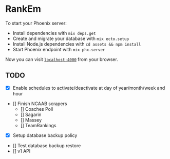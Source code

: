 # RankEm

To start your Phoenix server:

  * Install dependencies with `mix deps.get`
  * Create and migrate your database with `mix ecto.setup`
  * Install Node.js dependencies with `cd assets && npm install`
  * Start Phoenix endpoint with `mix phx.server`

Now you can visit [`localhost:4000`](http://localhost:4000) from your browser.

## TODO
- [X] Enable schedules to activate/deactivate at day of year/month/week and hour
- [] Finish NCAAB scrapers
  - [] Coaches Poll
  - [] Sagarin
  - [] Massey
  - [] TeamRankings
- [X] Setup database backup policy
- [] Test database backup restore
- [] v1 API
